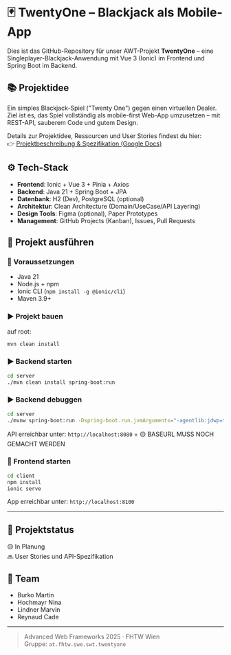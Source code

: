 # 🃏 TwentyOne – Blackjack als Mobile-App

Dies ist das GitHub-Repository für unser AWT-Projekt **TwentyOne** – eine Singleplayer-Blackjack-Anwendung mit Vue 3 (Ionic) im Frontend und Spring Boot im Backend.

## 📚 Projektidee

Ein simples Blackjack-Spiel ("Twenty One") gegen einen virtuellen Dealer.  
Ziel ist es, das Spiel vollständig als mobile-first Web-App umzusetzen – mit REST-API, sauberem Code und gutem Design.

Details zur Projektidee, Ressourcen und User Stories findest du hier:  
👉 [Projektbeschreibung & Spezifikation (Google Docs)](https://docs.google.com/document/d/1y2g-sIxQuOhFQXfiXVY2fNWwhQiEoZoPI1cMuAEVLB4/edit?usp=sharing)

## ⚙️ Tech-Stack

- **Frontend**: Ionic + Vue 3 + Pinia + Axios
- **Backend**: Java 21 + Spring Boot + JPA
- **Datenbank**: H2 (Dev), PostgreSQL (optional)
- **Architektur**: Clean Architecture (Domain/UseCase/API Layering)
- **Design Tools**: Figma (optional), Paper Prototypes
- **Management**: GitHub Projects (Kanban), Issues, Pull Requests

## 🚀 Projekt ausführen

### 🔧 Voraussetzungen

- Java 21
- Node.js + npm
- Ionic CLI (`npm install -g @ionic/cli`)
- Maven 3.9+

### ▶️ Projekt bauen

auf root:

```bash
mvn clean install
```

### ▶️ Backend starten

```bash
cd server
./mvn clean install spring-boot:run
```

### ▶️ Backend debuggen
```bash
cd server
./mvnw spring-boot:run -Dspring-boot.run.jvmArguments="-agentlib:jdwp=transport=dt_socket,server=y,suspend=n,address=*:5005"
```
API erreichbar unter: `http://localhost:8080` + 🟡 BASEURL MUSS NOCH GEMACHT WERDEN

### 📱 Frontend starten

```bash
cd client
npm install
ionic serve
```

App erreichbar unter: `http://localhost:8100`

---

## 🚧 Projektstatus

🟡 In Planung  
🔜 User Stories und API-Spezifikation

## 👥 Team

- Burko Martin
- Hochmayr Nina
- Lindner Marvin
- Reynaud Cade

---

> Advanced Web Frameworks 2025 · FHTW Wien  
> Gruppe: `at.fhtw.swe.swt.twentyone`
